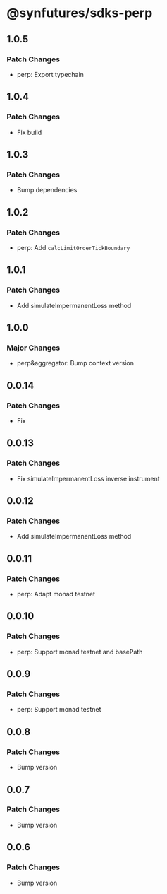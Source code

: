 # @synfutures/sdks-perp

## 1.0.5

### Patch Changes

- perp: Export typechain

## 1.0.4

### Patch Changes

- Fix build

## 1.0.3

### Patch Changes

- Bump dependencies

## 1.0.2

### Patch Changes

- perp: Add `calcLimitOrderTickBoundary`

## 1.0.1

### Patch Changes

- Add simulateImpermanentLoss method

## 1.0.0

### Major Changes

- perp&aggregator: Bump context version

## 0.0.14

### Patch Changes

- Fix

## 0.0.13

### Patch Changes

- Fix simulateImpermanentLoss inverse instrument

## 0.0.12

### Patch Changes

- Add simulateImpermanentLoss method

## 0.0.11

### Patch Changes

- perp: Adapt monad testnet

## 0.0.10

### Patch Changes

- perp: Support monad testnet and basePath

## 0.0.9

### Patch Changes

- perp: Support monad testnet

## 0.0.8

### Patch Changes

- Bump version

## 0.0.7

### Patch Changes

- Bump version

## 0.0.6

### Patch Changes

- Bump version
